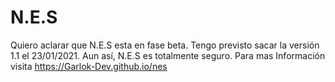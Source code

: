 # N.E.S
Quiero aclarar que N.E.S esta en fase beta. Tengo previsto sacar la versión 1.1 el 23/01/2021. Aun así, N.E.S es totalmente seguro.
Para mas Información visita https://Garlok-Dev.github.io/nes
